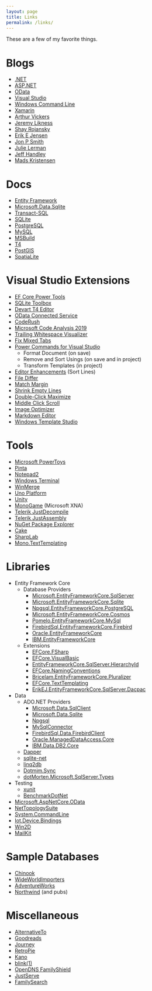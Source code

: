 ```yaml
---
layout: page
title: Links
permalink: /links/
---
```


These are a few of my favorite things.

Blogs
=====

* [.NET](https://devblogs.microsoft.com/dotnet/)
* [ASP.NET](https://devblogs.microsoft.com/aspnet/)
* [OData](https://devblogs.microsoft.com/odata/)
* [Visual Studio](https://devblogs.microsoft.com/visualstudio/)
* [Windows Command Line](https://devblogs.microsoft.com/commandline/)
* [Xamarin](https://devblogs.microsoft.com/xamarin/)
* [Arthur Vickers](https://blog.oneunicorn.com/)
* [Jeremy Likness](https://blog.jeremylikness.com/blog)
* [Shay Rojansky](http://www.roji.org/)
* [Erik E Jensen](https://erikej.github.io/)
* [Jon P Smith](https://www.thereformedprogrammer.net/)
* [Julie Lerman](http://thedatafarm.com/blog/)
* [Jeff Handley](https://jeffhandley.com/)
* [Mads Kristensen](https://madskristensen.net/)

Docs
====

* [Entity Framework](https://docs.microsoft.com/ef/)
* [Microsoft.Data.Sqlite](https://docs.microsoft.com/dotnet/standard/data/sqlite/)
* [Transact-SQL](https://docs.microsoft.com/sql/t-sql/language-reference)
* [SQLite](https://sqlite.org/lang.html)
* [PostgreSQL](https://www.postgresql.org/docs/)
* [MySQL](https://dev.mysql.com/doc/)
* [MSBuild](https://docs.microsoft.com/visualstudio/msbuild/msbuild)
* [T4](https://docs.microsoft.com/visualstudio/modeling/code-generation-and-t4-text-templates)
* [PostGIS](http://postgis.net/documentation/)
* [SpatiaLite](http://www.gaia-gis.it/gaia-sins/spatialite-sql-4.3.0.html)

Visual Studio Extensions
=======================

* [EF Core Power Tools](https://marketplace.visualstudio.com/items?itemName=ErikEJ.EFCorePowerTools)
* [SQLite Toolbox](https://marketplace.visualstudio.com/items?itemName=ErikEJ.SQLServerCompactSQLiteToolbox)
* [Devart T4 Editor](https://www.devart.com/t4-editor/)
* [OData Connected Service](https://marketplace.visualstudio.com/items?itemName=laylaliu.ODataConnectedService)
* [CodeRush](https://www.devexpress.com/products/coderush/)
* [Microsoft Code Analysis 2019](https://marketplace.visualstudio.com/items?itemName=VisualStudioPlatformTeam.MicrosoftCodeAnalysis2019)
* [Trailing Whitespace Visualizer](https://marketplace.visualstudio.com/items?itemName=MadsKristensen.TrailingWhitespaceVisualizer)
* [Fix Mixed Tabs](https://marketplace.visualstudio.com/items?itemName=VisualStudioPlatformTeam.FixMixedTabs)
* [Power Commands for Visual Studio](https://marketplace.visualstudio.com/items?itemName=VisualStudioPlatformTeam.PowerCommandsforVisualStudio)
  * Format Document (on save)
  * Remove and Sort Usings (on save and in project)
  * Transform Templates (in project)
* [Editor Enhancements](https://marketplace.visualstudio.com/items?itemName=MadsKristensen.EditorEnhancements) (Sort Lines)
* [File Differ](https://marketplace.visualstudio.com/items?itemName=MadsKristensen.FileDiffer)
* [Match Margin](https://marketplace.visualstudio.com/items?itemName=VisualStudioPlatformTeam.MatchMargin)
* [Shrink Empty Lines](https://marketplace.visualstudio.com/items?itemName=VisualStudioPlatformTeam.SyntacticLineCompression)
* [Double-Click Maximize](https://marketplace.visualstudio.com/items?itemName=VisualStudioPlatformTeam.Double-ClickMaximize)
* [Middle Click Scroll](https://marketplace.visualstudio.com/items?itemName=VisualStudioPlatformTeam.MiddleClickScroll)
* [Image Optimizer](https://marketplace.visualstudio.com/items?itemName=MadsKristensen.ImageOptimizer)
* [Markdown Editor](https://marketplace.visualstudio.com/items?itemName=MadsKristensen.MarkdownEditor)
* [Windows Template Studio](https://marketplace.visualstudio.com/items?itemName=WASTeamAccount.WindowsTemplateStudio)

Tools
=====

* [Microsoft PowerToys](https://github.com/microsoft/PowerToys)
* [Pinta](https://pinta-project.com/pintaproject/pinta/)
* [Notepad2](http://flos-freeware.ch/notepad2.html)
* [Windows Terminal](https://www.microsoft.com/p/windows-terminal/9n0dx20hk701)
* [WinMerge](https://winmerge.org/)
* [Uno Platform](https://platform.uno/)
* [Unity](https://unity.com/)
* [MonoGame](https://www.monogame.net/) (Microsoft XNA)
* [Telerik JustDecompile](https://www.telerik.com/products/decompiler.aspx)
* [Telerik JustAssembly](https://www.telerik.com/justassembly)
* [NuGet Package Explorer](https://www.microsoft.com/p/nuget-package-explorer/9wzdncrdmdm3)
* [Cake](https://cakebuild.net/)
* [SharpLab](https://sharplab.io/)
* [Mono.TextTemplating](https://github.com/mono/t4)

Libraries
=========

* Entity Framework Core
  * Database Providers
    * [Microsoft.EntityFrameworkCore.SqlServer](https://www.nuget.org/packages/Microsoft.EntityFrameworkCore.SqlServer)
    * [Microsoft.EntityFrameworkCore.Sqlite](https://www.nuget.org/packages/Microsoft.EntityFrameworkCore.Sqlite)
    * [Npgsql.EntityFrameworkCore.PostgreSQL](https://www.nuget.org/packages/Npgsql.EntityFrameworkCore.PostgreSQL)
    * [Microsoft.EntityFrameworkCore.Cosmos](https://www.nuget.org/packages/Microsoft.EntityFrameworkCore.Cosmos)
    * [Pomelo.EntityFrameworkCore.MySql](https://www.nuget.org/packages/Pomelo.EntityFrameworkCore.MySql)
    * [FirebirdSql.EntityFrameworkCore.Firebird](https://www.nuget.org/packages/FirebirdSql.EntityFrameworkCore.Firebird)
    * [Oracle.EntityFrameworkCore](https://www.nuget.org/packages/Oracle.EntityFrameworkCore)
    * [IBM.EntityFrameworkCore](https://www.nuget.org/packages/IBM.EntityFrameworkCore)
  * Extensions
    * [EFCore.FSharp](https://github.com/efcore/EFCore.FSharp)
    * [EFCore.VisualBasic](https://github.com/efcore/EFCore.VisualBasic)
    * [EntityFrameworkCore.SqlServer.HierarchyId](https://www.nuget.org/packages/EntityFrameworkCore.SqlServer.HierarchyId)
    * [EFCore.NamingConventions](https://www.nuget.org/packages/EFCore.NamingConventions)
    * [Bricelam.EntityFrameworkCore.Pluralizer](https://www.nuget.org/packages/Bricelam.EntityFrameworkCore.Pluralizer)
    * [EFCore.TextTemplating](https://github.com/bricelam/EFCore.TextTemplating)
    * [ErikEJ.EntityFrameworkCore.SqlServer.Dacpac](https://www.nuget.org/packages/ErikEJ.EntityFrameworkCore.SqlServer.Dacpac)
* Data
  * ADO.NET Providers
    * [Microsoft.Data.SqlClient](https://www.nuget.org/packages/Microsoft.Data.SqlClient)
    * [Microsoft.Data.Sqlite](https://www.nuget.org/packages/Microsoft.Data.Sqlite)
    * [Npgsql](https://www.nuget.org/packages/Npgsql)
    * [MySqlConnector](https://www.nuget.org/packages/MySqlConnector)
    * [FirebirdSql.Data.FirebirdClient](https://www.nuget.org/packages/FirebirdSql.Data.FirebirdClient)
    * [Oracle.ManagedDataAccess.Core](https://www.nuget.org/packages/Oracle.ManagedDataAccess.Core)
    * [IBM.Data.DB2.Core](https://www.nuget.org/packages/IBM.Data.DB2.Core)
  * [Dapper](https://www.nuget.org/packages/Dapper)
  * [sqlite-net](https://www.nuget.org/packages/sqlite-net-pcl)
  * [linq2db](https://www.nuget.org/packages/linq2db)
  * [Dotmim.Sync](https://github.com/Mimetis/Dotmim.Sync)
  * [dotMorten.Microsoft.SqlServer.Types](https://www.nuget.org/packages/dotMorten.Microsoft.SqlServer.Types)
* Testing
  * [xunit](https://www.nuget.org/packages/xunit)
  * [BenchmarkDotNet](https://www.nuget.org/packages/BenchmarkDotNet)
* [Microsoft.AspNetCore.OData](https://www.nuget.org/packages/Microsoft.AspNetCore.OData)
* [NetTopologySuite](https://www.nuget.org/packages/NetTopologySuite)
* [System.CommandLine](https://www.nuget.org/packages/System.CommandLine)
* [Iot.Device.Bindings](https://www.nuget.org/packages/Iot.Device.Bindings)
* [Win2D](https://www.nuget.org/packages/Win2D.uwp)
* [MailKit](https://www.nuget.org/packages/MailKit)

Sample Databases
===============

* [Chinook](https://github.com/lerocha/chinook-database)
* [WideWorldImporters](https://github.com/Microsoft/sql-server-samples/releases/tag/wide-world-importers-v1.0)
* [AdventureWorks](https://github.com/microsoft/sql-server-samples/releases/tag/adventureworks)
* [Northwind](https://github.com/Microsoft/sql-server-samples/tree/master/samples/databases/northwind-pubs) (and pubs)

Miscellaneous
=============

* [AlternativeTo](https://alternativeto.net/)
* [Goodreads](https://www.goodreads.com/)
* [Journey](https://2appstudio.com/journey/)
* [RetroPie](https://retropie.org.uk/)
* [Kano](https://kano.me/)
* [blink(1)](https://blink1.thingm.com/)
* [OpenDNS FamilyShield](https://www.opendns.com/home-internet-security/)
* [JustServe](https://www.justserve.org/)
* [FamilySearch](https://www.familysearch.org/)
